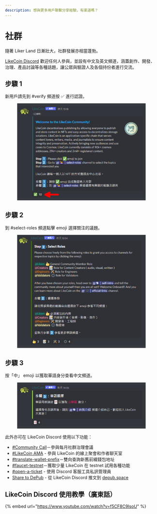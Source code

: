```yaml
---
description: 想與更多用戶聯繫分享經驗，有渠道嗎？
---
```


# 社群

隨著 Liker Land 日漸壯大，社群發展亦相當蓬勃。

[LikeCoin Discord](http://discord.gg/likecoin) 歡迎任何人參與，並設有中文及英文頻道，涵蓋創作、開發、治理、產品討論等各種話題，讓公眾與驗證人及各個持份者進行交流。

## 步驟 1

新用戶請先到 #verify 頻道按 ✅ 進行認證。

<figure><img src="../../.gitbook/assets/discord 1.png" alt=""><figcaption></figcaption></figure>

## 步驟 2

到 #select-roles 頻道點擊 emoji 選擇關注的議題。

<figure><img src="../../.gitbook/assets/discord 2.png" alt=""><figcaption></figcaption></figure>

## 步驟 3

按「中」 emoji 以獲取華語身分查看中文頻道。

<figure><img src="../../.gitbook/assets/discord 3.png" alt=""><figcaption></figcaption></figure>

此外亦可在 LikeCoin Discord 使用以下功能：

* [#Community Call](community-call.md)－參與每月社群治理會議
* [#LikeCoin AMA](likecoin-ama.md) - 參與 LikeCoin 的線上聚會和作者聊天室
* [#translate-wallet-prefix](translate-wallet-prefix.md)－雙向查詢新舊前綴錢包地址
* [#faucet-testnet](faucet-test.md)－獲取少量 LikeCoin 在 testnet 試用各種功能
* [#open-a-ticket](open-a-ticket.md) - 使用 Discord 客服工具私訊管理員
* [Share to DePub](../../user-guide/depub.space/from-likecoin-discord-to-depub.space.md) - 從 LikeCoin Discord 推文到 [depub.space](https://depub.space/)

## LikeCoin Discord 使用教學（廣東話）

{% embed url="https://www.youtube.com/watch?v=f5CF8C9lsoU" %}
